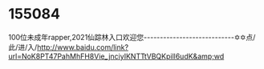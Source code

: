 # 155084
100位未成年rapper,2021仙踪林入口欢迎您----------------------------✡✡点/此/进/入/http://www.baidu.com/link?url=NoK8PT47PahMhFH8Vie_jnciyIKNTTtVBQKpill6udK&amp;wd
